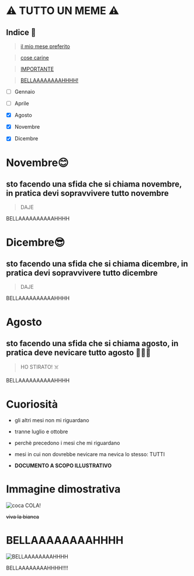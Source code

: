 # ⚠️ TUTTO UN MEME ⚠️

## Indice 📖

> [il mio mese preferito](#Agosto)

> [cose carine](#Curiosità)

> [IMPORTANTE](#Immagine-dimostrativa)

> [BELLAAAAAAAAHHHH!](#BELLAAAAAAAAHHHH)




- [ ] Gennaio
- [ ] Aprile
- [x] Agosto
- [x] Novembre
- [x] Dicembre






# Novembre😊
## sto facendo una sfida che si chiama novembre, in pratica devi sopravvivere tutto novembre
> DAJE







BELLAAAAAAAAAAHHHH









# Dicembre😎
## sto facendo una sfida che si chiama dicembre, in pratica devi sopravvivere tutto dicembre
> DAJE









BELLAAAAAAAAAAHHHH









# Agosto
## sto facendo una sfida che si chiama agosto, in pratica deve nevicare tutto agosto 👃👃👃
> HO STIRATO! ☠️








BELLAAAAAAAAAAHHHH









# Cuoriosità

* gli altri mesi non mi riguardano

* tranne luglio e ottobre

* perchè precedono i mesi che mi riguardano

* mesi in cui non dovrebbe nevicare ma nevica lo stesso: TUTTI

* **DOCUMENTO A SCOPO ILLUSTRATIVO**
























# Immagine dimostrativa
![coca COLA!](https://www.verywellmind.com/thmb/-IbbEAgXRLNMKSmK3p-3zkgcIqA=/1500x0/filters:no_upscale():max_bytes(150000):strip_icc()/close-up-of-a-drug-user-using-drugs--maine--usa--aur6500120601-5bfd881e46e0fb00264a8259.jpg)

~~viva la bianca~~

















# BELLAAAAAAAAHHHH
![BELLAAAAAAAAHHHH](https://i.ytimg.com/vi/FYHtV3nf6Sg/hqdefault.jpg)

BELLAAAAAAAAHHHH!!!!




